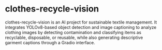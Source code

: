 # clothes-recycle-vision
clothes-recycle-vision is an AI project for sustainable textile management. It integrates YOLOv8-based object detection and image captioning to analyze clothing images by detecting contamination and classifying items as recyclable, disposable, or reusable, while also generating descriptive garment captions through a Gradio interface.
